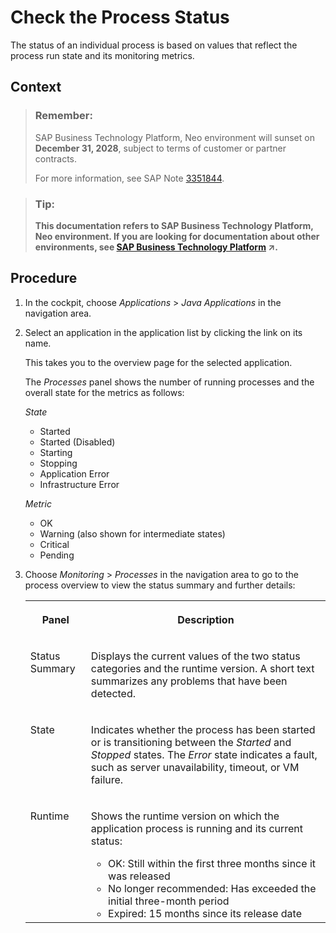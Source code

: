 <!-- loio499992d9c31648b0afdae88c463ba9b4 -->

# Check the Process Status

The status of an individual process is based on values that reflect the process run state and its monitoring metrics.



## Context

> ### Remember:  
> SAP Business Technology Platform, Neo environment will sunset on **December 31, 2028**, subject to terms of customer or partner contracts.
> 
> For more information, see SAP Note [3351844](https://me.sap.com/notes/3351844).

> ### Tip:  
> **This documentation refers to SAP Business Technology Platform, Neo environment. If you are looking for documentation about other environments, see [SAP Business Technology Platform](https://help.sap.com/viewer/65de2977205c403bbc107264b8eccf4b/Cloud/en-US/6a2c1ab5a31b4ed9a2ce17a5329e1dd8.html "SAP Business Technology Platform (SAP BTP) is an integrated offering comprised of the following technology portfolios: application development; process automation; integration; data, analytics, and enterprise planning; artificial intelligence. The platform offers users the ability to turn data into business value, compose end-to-end business processes, connect entire IT landscapes, and personalize, build and extend SAP applications. This reduces the overall total cost of ownership maintaining SAP landscapes and third-party software across end-to-end business processes.") :arrow_upper_right:.**



## Procedure

1.  In the cockpit, choose *Applications* \> *Java Applications* in the navigation area.

2.  Select an application in the application list by clicking the link on its name.

    This takes you to the overview page for the selected application.

    The *Processes* panel shows the number of running processes and the overall state for the metrics as follows:

    *State*

    -   Started
    -   Started \(Disabled\)
    -   Starting
    -   Stopping
    -   Application Error
    -   Infrastructure Error

    *Metric*

    -   OK
    -   Warning \(also shown for intermediate states\)
    -   Critical
    -   Pending

3.  Choose *Monitoring* \> *Processes* in the navigation area to go to the process overview to view the status summary and further details:


    <table>
    <tr>
    <th valign="top">

    Panel
    
    </th>
    <th valign="top">

    Description
    
    </th>
    </tr>
    <tr>
    <td valign="top">
    
    Status Summary
    
    </td>
    <td valign="top">
    
    Displays the current values of the two status categories and the runtime version. A short text summarizes any problems that have been detected.
    
    </td>
    </tr>
    <tr>
    <td valign="top">
    
    State
    
    </td>
    <td valign="top">
    
    Indicates whether the process has been started or is transitioning between the *Started* and *Stopped* states. The *Error* state indicates a fault, such as server unavailability, timeout, or VM failure.
    
    </td>
    </tr>
    <tr>
    <td valign="top">
    
    Runtime
    
    </td>
    <td valign="top">
    
    Shows the runtime version on which the application process is running and its current status:

    -   OK: Still within the first three months since it was released
    -   No longer recommended: Has exceeded the initial three-month period
    -   Expired: 15 months since its release date


    
    </td>
    </tr>
    </table>
    

